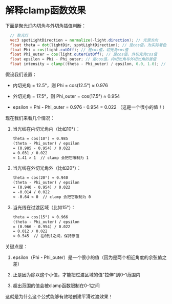 # 解释clamp函数效果

下面是聚光灯内切角与外切角插值判断：

```glsl
  // 聚光灯
  vec3 spotLightDirection = normalize(-light.direction); // 光源方向
  float theta = dot(lightDir, spotLightDirection); // 是cos值，为实际着色点与光源方向的夹角余弦值
  float Phi = cos(light.cutOff); // 是cos值，切光角cos值
  float Phi_outer = cos(light.outerCutOff); // 是cos值，外切光角cos值
  float epsilon = Phi - Phi_outer; // 是cos值，内切光角与外切光角的差值
  float intensity = clamp((theta - Phi_outer) / epsilon, 0.0, 1.0); // 是cos值，内切光角与外切光角的差值

```

假设我们设置：

- 内切光角 = 12.5°，则 Phi = cos(12.5°) ≈ 0.976

- 外切光角 = 17.5°，则 Phi_outer = cos(17.5°) ≈ 0.954

- epsilon = Phi - Phi_outer = 0.976 - 0.954 = 0.022 （这是一个很小的值！）

现在我们来看几个情况：

1. 当光线在内切光角内（比如10°）：
   ```txt
   theta = cos(10°) ≈ 0.985
   (theta - Phi_outer) / epsilon
   = (0.985 - 0.954) / 0.022
   = 0.031 / 0.022
   ≈ 1.41 > 1  // clamp 会把它限制为 1
   ```

2. 当光线在外切光角外（比如20°）：
   ```txt
   theta = cos(20°) ≈ 0.940
   (theta - Phi_outer) / epsilon
   = (0.940 - 0.954) / 0.022
   = -0.014 / 0.022
   ≈ -0.64 < 0  // clamp 会把它限制为 0
   ```

3. 当光线在过渡区域（比如15°）：
   ```txt
   theta = cos(15°) ≈ 0.966
   (theta - Phi_outer) / epsilon
   = (0.966 - 0.954) / 0.022
   = 0.012 / 0.022
   ≈ 0.545  // 在0到1之间，保持原值
   ```

关键点是：

1. epsilon（Phi - Phi_outer）是一个很小的值（因为是两个相近角度的余弦值之差）

1. 正是因为除以这个小值，才能把过渡区域的值"拉伸"到0-1范围内

1. 超出范围的值会被clamp函数限制在0-1之间

这就是为什么这个公式能够有效地创建平滑过渡效果！











